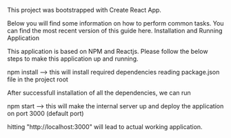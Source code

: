 This project was bootstrapped with Create React App.

Below you will find some information on how to perform common tasks.
You can find the most recent version of this guide here.
Installation and Running Application

This application is based on NPM and Reactjs. Please follow the below steps to make this application up and running.

npm install --> this will install required dependencies reading package.json file in the project root

After successfull installation of all the dependencies, we can run

npm start --> this will make the internal server up and deploy the application on port 3000 (default port)

hitting "http://localhost:3000" will lead to actual working application.